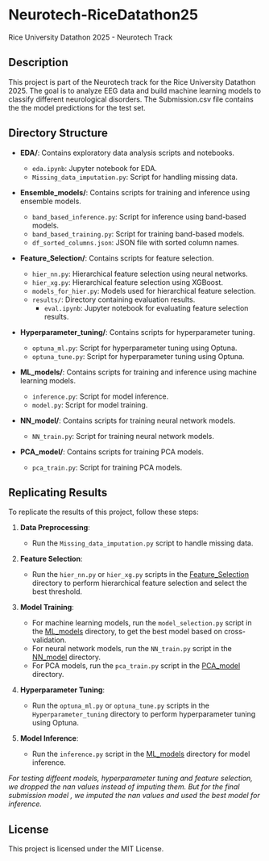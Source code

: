 # Neurotech-RiceDatathon25
Rice University Datathon 2025 - Neurotech Track

## Description

This project is part of the Neurotech track for the Rice University Datathon 2025. The goal is to analyze EEG data and build machine learning models to classify different neurological disorders.
The Submission.csv file contains the the model predictions for the test set.

## Directory Structure

- **EDA/**: Contains exploratory data analysis scripts and notebooks.
  - `eda.ipynb`: Jupyter notebook for EDA.
  - `Missing_data_imputation.py`: Script for handling missing data.

- **Ensemble_models/**: Contains scripts for training and inference using ensemble models.
  - `band_based_inference.py`: Script for inference using band-based models.
  - `band_based_training.py`: Script for training band-based models.
  - `df_sorted_columns.json`: JSON file with sorted column names.

- **Feature_Selection/**: Contains scripts for feature selection.
  - `hier_nn.py`: Hierarchical feature selection using neural networks.
  - `hier_xg.py`: Hierarchical feature selection using XGBoost.
  - `models_for_hier.py`: Models used for hierarchical feature selection.
  - `results/`: Directory containing evaluation results.
    - `eval.ipynb`: Jupyter notebook for evaluating feature selection results.

- **Hyperparameter_tuning/**: Contains scripts for hyperparameter tuning.
  - `optuna_ml.py`: Script for hyperparameter tuning using Optuna.
  - `optuna_tune.py`: Script for hyperparameter tuning using Optuna.

- **ML_models/**: Contains scripts for training and inference using machine learning models.
  - `inference.py`: Script for model inference.
  - `model.py`: Script for model training.

- **NN_model/**: Contains scripts for training neural network models.
  - `NN_train.py`: Script for training neural network models.

- **PCA_model/**: Contains scripts for training PCA models.
  - `pca_train.py`: Script for training PCA models.

## Replicating Results

To replicate the results of this project, follow these steps:

1. **Data Preprocessing**:
    - Run the `Missing_data_imputation.py` script to handle missing data.

2. **Feature Selection**:
    - Run the `hier_nn.py` or `hier_xg.py` scripts in the [Feature_Selection](Feature_Selection) directory to perform hierarchical feature selection and select the best threshold.

3. **Model Training**:
    - For machine learning models, run the `model_selection.py` script in the [ML_models](ML_models) directory, to get the best model based on cross-validation.
    - For neural network models, run the `NN_train.py` script in the [NN_model](NN_model) directory.
    - For PCA models, run the `pca_train.py` script in the [PCA_model](PCA_model) directory.

4. **Hyperparameter Tuning**:
    - Run the `optuna_ml.py` or `optuna_tune.py` scripts in the `Hyperparameter_tuning` directory to perform hyperparameter tuning using Optuna.

5. **Model Inference**:
    - Run the `inference.py` script in the [ML_models](ML_models) directory for model inference.

*For testing diffeent models, hyperparameter tuning and feature selection, we dropped the nan values instead of imputing them. But for the final submission model , we imputed the nan values and used the best model for inference.*

## License

This project is licensed under the MIT License.
